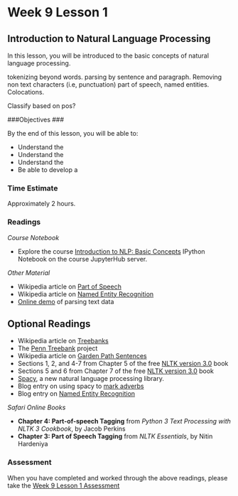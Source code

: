 # Week 9 Lesson 1 #
## Introduction to Natural Language Processing ##

In this lesson, you will be introduced to the basic concepts of natural language processing.

tokenizing beyond words.
parsing by sentence and paragraph. Removing non text characters (i.e, punctuation)
part of speech, named entities. Colocations.

Classify based on pos?


###Objectives ###

By the end of this lesson, you will be able to:

- Understand the 
- Understand the 
- Understand the 
- Be able to develop a 

### Time Estimate ###

Approximately 2 hours.

### Readings ####

_Course Notebook_

- Explore the course [Introduction to NLP: Basic Concepts][l1nb]
IPython Notebook on the course JupyterHub server.

_Other Material_

- Wikipedia article on [Part of Speech][wpos]
- Wikipedia article on [Named Entity Recognition][wner]
- [Online demo][dsp] of parsing text data

## Optional Readings ##

- Wikipedia article on [Treebanks][wtb]
- The [Penn Treebank][ptb] project
- Wikipedia article on [Garden Path Sentences][wgps]
- Sections 1, 2, and 4-7 from Chapter 5 of the free [NLTK version 3.0][nltk3-5] book
- Sections 5 and 6 from Chapter 7 of the free [NLTK version 3.0][nltk3-7] book
- [Spacy][sp], a new natural language processing library.
- Blog entry on using spacy to [mark adverbs][bma]
- Blog entry on [Named Entity Recognition][yner]

_Safari Online Books_

- **Chapter 4: Part-of-speech Tagging** from _Python 3 Text Processing with NLTK 3 Cookbook_, by Jacob Perkins
- **Chapter 3: Part of Speech Tagging** from _NLTK Essentials_, by Nitin Hardeniya

### Assessment ###

When you have completed and worked through the above readings, please take the [Week 9 Lesson 1 Assessment][la]

[l1nb]: notebooks/intro2nlp.ipynb
[la]: https://learn.illinois.edu/mod/quiz/

[wner]: https://en.wikipedia.org/wiki/Named-entity_recognition
[wpos]: https://en.wikipedia.org/wiki/Part-of-speech_tagging
[wtb]: https://en.wikipedia.org/wiki/Treebank
[wgps]: https://en.wikipedia.org/wiki/Garden_path_sentence

[yner]: http://blog.yhat.com/posts/named-entities-in-law-and-order-using-nlp.html


[nltk3-5]: http://www.nltk.org/book/ch05.html
[nltk3-7]: http://www.nltk.org/book/ch07.html

[bma]: https://spacy.io/tutorials/mark-adverbs
[dsp]: https://api.spacy.io/displacy/index.html
[sp]: https://spacy.io
[ptb]: http://www.cis.upenn.edu/~treebank/